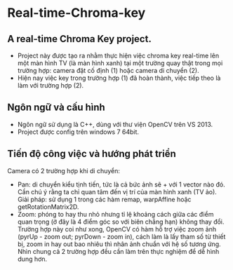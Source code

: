 # Real-time-Chroma-key
## A real-time Chroma Key project.
- Project này được tạo ra nhằm thực hiện việc chroma key real-time lên một màn hình TV (là màn hình xanh) tại một trường quay thật trong mọi trường hợp: camera đặt cố định (1) hoặc camera di chuyển (2).
- Hiện nay việc key trong trường hợp (1) đã hoàn thành, việc tiếp theo là làm với trường hợp (2).

## Ngôn ngữ và cấu hình
- Ngôn ngữ sử dụng là C++, dùng với thư viện OpenCV trên VS 2013.
- Project được config trên windows 7 64bit.

## Tiến độ công việc và hướng phát triển
Camera có 2 trường hợp khi di chuyển:
- Pan: di chuyển kiểu tịnh tiến, tức là cả bức ảnh sẽ + với 1 vector nào đó. Cần chú ý rằng ta chỉ quan tâm đến vị trí của màn hình xanh (TV ảo). Giải pháp: sử dụng 1 trong các hàm remap,  warpAffine hoặc getRotationMatrix2D.
- Zoom: phóng to hay thu nhỏ nhưng tỉ lệ khoảng cách giữa các điểm quan trọng (ở đây là 4 điểm góc so với biên chẳng hạn) không thay đổi. Trường hợp này coi như xong, OpenCV có hàm hỗ trợ việc zoom ảnh (pyrUp - zoom out; pyrDown - zoom in), cách làm là lấy tham số từ thiết bị, zoom in hay out bao nhiêu thì nhân ảnh chuẩn với hệ số tương ứng.
Nhìn chung cả 2 trường hợp đều cần làm trên thực nghiệm để dễ hình dung hơn.

